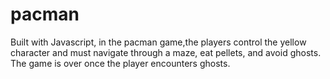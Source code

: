 # pacman

Built with Javascript, in the pacman game,the players control the yellow character and must navigate through a maze, eat pellets, and avoid ghosts. The game is over once the player encounters ghosts.
